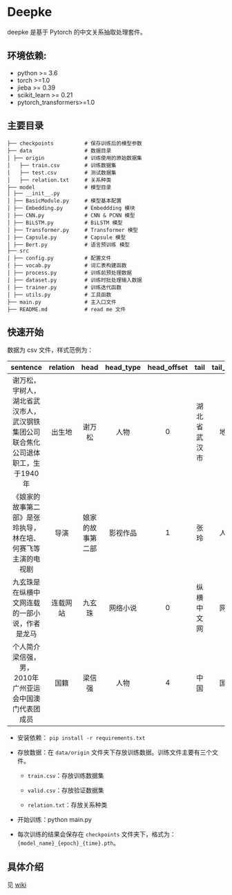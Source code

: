 # Deepke

deepke 是基于 Pytorch 的中文关系抽取处理套件。

## 环境依赖:

- python >= 3.6
- torch >=1.0
- jieba >= 0.39
- scikit_learn >= 0.21
- pytorch_transformers>=1.0


## 主要目录

```
├── checkpoints          # 保存训练后的模型参数
├── data                 # 数据目录
│ ├── origin             # 训练使用的原始数据集
│   ├── train.csv        # 训练数据集
│   ├── test.csv         # 测试数据集
│   ├── relation.txt     # 关系种类
├── model                # 模型目录
│ ├── __init__.py
│ ├── BasicModule.py     # 模型基本配置
│ ├── Embedding.py       # Embeddding 模块
│ ├── CNN.py             # CNN & PCNN 模型
│ ├── BiLSTM.py          # BiLSTM 模型
│ ├── Transformer.py     # Transformer 模型
│ ├── Capsule.py         # Capsule 模型
│ ├── Bert.py            # 语言预训练 模型
├── src
│ ├── config.py          # 配置文件
│ ├── vocab.py           # 词汇表构建函数
│ ├── process.py         # 训练前预处理数据
│ ├── dataset.py         # 训练时批处理输入数据
│ ├── trainer.py         # 训练迭代函数
│ ├── utils.py           # 工具函数
├── main.py              # 主入口文件
├── README.md            # read me 文件
```

## 快速开始

数据为 csv 文件，样式范例为：


sentence|relation|head|head_type|head_offset|tail|tail_type|tail_offset
:---:|:---:|:---:|:---:|:---:|:---:|:---:|:---:
谢万松，字树人，湖北省武汉市人，武汉钢铁集团公司联合焦化公司退体职工，生于1940年|出生地|谢万松|人物|0|湖北省武汉市|地点|8
《娘家的故事第二部》是张玲执导，林在培、何赛飞等主演的电视剧|导演|娘家的故事第二部|影视作品|1|张玲|人物|11
九玄珠是在纵横中文网连载的一部小说，作者是龙马|连载网站|九玄珠|网络小说|0|纵横中文网|网站|5
个人简介梁信强，男，2010年广州亚运会中国澳门代表团成员|国籍|梁信强|人物|4|中国|国家|20

- 安装依赖： `pip install -r requirements.txt`

- 存放数据：在 `data/origin` 文件夹下存放训练数据。训练文件主要有三个文件。

  - `train.csv`：存放训练数据集

  - `valid.csv`：存放验证数据集

  - `relation.txt`：存放关系种类

- 开始训练：python main.py

- 每次训练的结果会保存在 `checkpoints` 文件夹下，格式为：`{model_name}_{epoch}_{time}.pth`。

## 具体介绍

见 [wiki](https://github.com/zjunlp/deepke/wiki)
